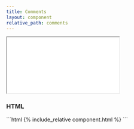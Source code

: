```yaml
---
title: Comments
layout: component
relative_path: comments
---
```


<iframe class="medium" src="{{ site.baseurl}}/component/{{ page.relative_path }}/example.html"></iframe>

<h3>HTML</h3>
```html
{% include_relative component.html %}
```
